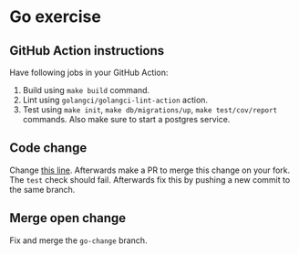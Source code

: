 # Go exercise
## GitHub Action instructions
Have following jobs in your GitHub Action:
1. Build using `make build` command.
2. Lint using `golangci/golangci-lint-action` action.
3. Test using `make init`, `make db/migrations/up`, `make test/cov/report` commands. Also make sure to start a postgres service.

## Code change
Change [this line](https://github.com/XDoubleU/git-hub-workshop/blob/33f7129ef49edcb1bcc8d30d08d33d088f69fd26/exercises/Go/cmd/api/notes_test.go#L105).
Afterwards make a PR to merge this change on your fork. The `test` check should fail. Afterwards fix this by pushing a new commit to the same branch.

## Merge open change
Fix and merge the `go-change` branch.
